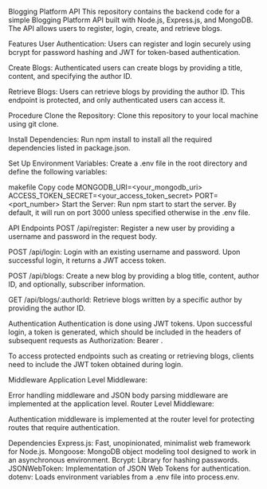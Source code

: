 Blogging Platform API
This repository contains the backend code for a simple Blogging Platform API built with Node.js, Express.js, and MongoDB. The API allows users to register, login, create, and retrieve blogs.

Features
User Authentication: Users can register and login securely using bcrypt for password hashing and JWT for token-based authentication.

Create Blogs: Authenticated users can create blogs by providing a title, content, and specifying the author ID.

Retrieve Blogs: Users can retrieve blogs by providing the author ID. This endpoint is protected, and only authenticated users can access it.

Procedure
Clone the Repository: Clone this repository to your local machine using git clone.

Install Dependencies: Run npm install to install all the required dependencies listed in package.json.

Set Up Environment Variables: Create a .env file in the root directory and define the following variables:

makefile
Copy code
MONGODB_URI=<your_mongodb_uri>
ACCESS_TOKEN_SECRET=<your_access_token_secret>
PORT=<port_number>
Start the Server: Run npm start to start the server. By default, it will run on port 3000 unless specified otherwise in the .env file.

API Endpoints
POST /api/register: Register a new user by providing a username and password in the request body.

POST /api/login: Login with an existing username and password. Upon successful login, it returns a JWT access token.

POST /api/blogs: Create a new blog by providing a blog title, content, author ID, and optionally, subscriber information.

GET /api/blogs/:authorId: Retrieve blogs written by a specific author by providing the author ID.

Authentication
Authentication is done using JWT tokens. Upon successful login, a token is generated, which should be included in the headers of subsequent requests as Authorization: Bearer <token>.

To access protected endpoints such as creating or retrieving blogs, clients need to include the JWT token obtained during login.

Middleware
Application Level Middleware:

Error handling middleware and JSON body parsing middleware are implemented at the application level.
Router Level Middleware:

Authentication middleware is implemented at the router level for protecting routes that require authentication.

Dependencies
Express.js: Fast, unopinionated, minimalist web framework for Node.js.
Mongoose: MongoDB object modeling tool designed to work in an asynchronous environment.
Bcrypt: Library for hashing passwords.
JSONWebToken: Implementation of JSON Web Tokens for authentication.
dotenv: Loads environment variables from a .env file into process.env.
